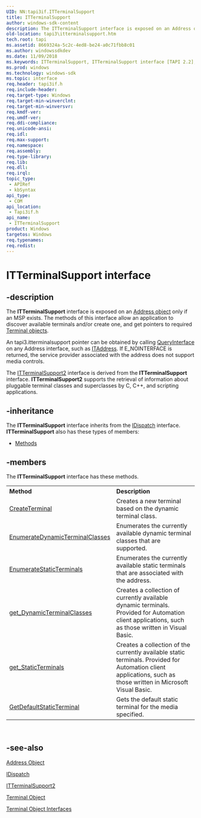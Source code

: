 ```yaml
---
UID: NN:tapi3if.ITTerminalSupport
title: ITTerminalSupport
author: windows-sdk-content
description: The ITTerminalSupport interface is exposed on an Address object only if an MSP exists. The methods of this interface allow an application to discover available terminals and/or create one, and get pointers to required Terminal objects.
old-location: tapi3\itterminalsupport.htm
tech.root: tapi
ms.assetid: 8669324a-5c2c-4ed8-be24-a0c71fbb8c01
ms.author: windowssdkdev
ms.date: 11/09/2018
ms.keywords: ITTerminalSupport, ITTerminalSupport interface [TAPI 2.2], ITTerminalSupport interface [TAPI 2.2],described, _tapi3_itterminalsupport, tapi3.itterminalsupport, tapi3if/ITTerminalSupport
ms.prod: windows
ms.technology: windows-sdk
ms.topic: interface
req.header: tapi3if.h
req.include-header: 
req.target-type: Windows
req.target-min-winverclnt: 
req.target-min-winversvr: 
req.kmdf-ver: 
req.umdf-ver: 
req.ddi-compliance: 
req.unicode-ansi: 
req.idl: 
req.max-support: 
req.namespace: 
req.assembly: 
req.type-library: 
req.lib: 
req.dll: 
req.irql: 
topic_type:
 - APIRef
 - kbSyntax
api_type:
 - COM
api_location:
 - Tapi3if.h
api_name:
 - ITTerminalSupport
product: Windows
targetos: Windows
req.typenames: 
req.redist: 
---
```


# ITTerminalSupport interface


## -description


The 
<b>ITTerminalSupport</b> interface is exposed on an 
<a href="https://msdn.microsoft.com/ab6db262-f99e-4027-9525-7597fcf02e72">Address object</a> only if an MSP exists. The methods of this interface allow an application to discover available terminals and/or create one, and get pointers to required 
<a href="https://msdn.microsoft.com/0d96f229-76c0-46a3-bc4b-6f558b9956c6">Terminal objects</a>.

An 
tapi3.itterminalsupport pointer can be obtained by calling 
<a href="_com_iunknown_queryinterface">QueryInterface</a> on any Address interface, such as 
<a href="https://msdn.microsoft.com/93f2e4cf-013e-4064-88d5-69fddd458274">ITAddress</a>. If E_NOINTERFACE is returned, the service provider associated with the address does not support media controls.

The 
<a href="https://msdn.microsoft.com/58611991-746c-4626-a1b1-535a2134ee27">ITTerminalSupport2</a> interface is derived from the 
<b>ITTerminalSupport</b> interface. 
<b>ITTerminalSupport2</b> supports the retrieval of information about pluggable terminal classes and superclasses by C, C++, and scripting applications.


## -inheritance

The <b xmlns:loc="http://microsoft.com/wdcml/l10n">ITTerminalSupport</b> interface inherits from the <a href="ebbff4bc-36b2-4861-9efa-ffa45e013eb5">IDispatch</a> interface. <b>ITTerminalSupport</b> also has these types of members:
<ul>
<li><a href="https://docs.microsoft.com/">Methods</a></li>
</ul>

## -members

The <b>ITTerminalSupport</b> interface has these methods.
<table class="members" id="memberListMethods">
<tr>
<th align="left" width="37%">Method</th>
<th align="left" width="63%">Description</th>
</tr>
<tr data="declared;">
<td align="left" width="37%">
<a href="https://msdn.microsoft.com/2a2a037a-753c-4dd4-b6ce-10b69f2e2421">CreateTerminal</a>
</td>
<td align="left" width="63%">
Creates a new terminal based on the dynamic terminal class.

</td>
</tr>
<tr data="declared;">
<td align="left" width="37%">
<a href="https://msdn.microsoft.com/1dcb9163-306b-42fc-afb4-41b33d7e2d40">EnumerateDynamicTerminalClasses</a>
</td>
<td align="left" width="63%">
Enumerates the currently available dynamic terminal classes that are supported.

</td>
</tr>
<tr data="declared;">
<td align="left" width="37%">
<a href="https://msdn.microsoft.com/91fea706-9792-40e1-b812-f7578bc7968b">EnumerateStaticTerminals</a>
</td>
<td align="left" width="63%">
Enumerates the currently available static terminals that are associated with the address.

</td>
</tr>
<tr data="declared;">
<td align="left" width="37%">
<a href="https://msdn.microsoft.com/258fad5c-6269-45ab-bdc0-d38338f8e515">get_DynamicTerminalClasses</a>
</td>
<td align="left" width="63%">
Creates a collection of currently available dynamic terminals. Provided for Automation client applications, such as those written in Visual Basic.

</td>
</tr>
<tr data="declared;">
<td align="left" width="37%">
<a href="https://msdn.microsoft.com/f4cdd3f5-ca8c-4660-b37c-c38779a516dd">get_StaticTerminals</a>
</td>
<td align="left" width="63%">
Creates a collection of the currently available static terminals. Provided for Automation client applications, such as those written in Microsoft Visual Basic.

</td>
</tr>
<tr data="declared;">
<td align="left" width="37%">
<a href="https://msdn.microsoft.com/aad3a566-eb95-402c-b26f-da6bd89e52ea">GetDefaultStaticTerminal</a>
</td>
<td align="left" width="63%">
Gets the default static terminal for the media specified.

</td>
</tr>
</table> 


## -see-also




<a href="https://msdn.microsoft.com/ab6db262-f99e-4027-9525-7597fcf02e72">Address Object</a>



<a href="ebbff4bc-36b2-4861-9efa-ffa45e013eb5">IDispatch</a>



<a href="https://msdn.microsoft.com/58611991-746c-4626-a1b1-535a2134ee27">ITTerminalSupport2</a>



<a href="https://msdn.microsoft.com/0d96f229-76c0-46a3-bc4b-6f558b9956c6">Terminal Object</a>



<a href="https://msdn.microsoft.com/08320d1c-1400-4746-b526-74b0789c5fc0">Terminal Object Interfaces</a>
 

 

